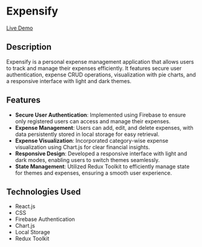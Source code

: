 # Expensify

[Live Demo](https://expensify-1.netlify.app/)

## Description
Expensify is a personal expense management application that allows users to track and manage their expenses efficiently. It features secure user authentication, expense CRUD operations, visualization with pie charts, and a responsive interface with light and dark themes.

## Features
- **Secure User Authentication**: Implemented using Firebase to ensure only registered users can access and manage their expenses.
- **Expense Management**: Users can add, edit, and delete expenses, with data persistently stored in local storage for easy retrieval.
- **Expense Visualization**: Incorporated category-wise expense visualization using Chart.js for clear financial insights.
- **Responsive Design**: Developed a responsive interface with light and dark modes, enabling users to switch themes seamlessly.
- **State Management**: Utilized Redux Toolkit to efficiently manage state for themes and expenses, ensuring a smooth user experience.

## Technologies Used
- React.js
- CSS
- Firebase Authentication
- Chart.js
- Local Storage
- Redux Toolkit

